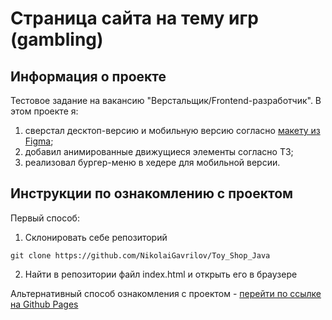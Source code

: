 # Страница сайта на тему игр (gambling)

## Информация о проекте
Тестовое задание на вакансию "Верстальщик/Frontend-разработчик". 
В этом проекте я:
1) сверстал десктоп-версию и мобильную версию согласно [макету из Figma](https://www.figma.com/design/MjghGAE9sRj82TFoBd95R6/Untitled?node-id=0-1&t=C46cbhbdtaDi2bW7-0);
2) добавил анимированные движущиеся элементы согласно ТЗ;
3) реализовал бургер-меню в хедере для мобильной версии.

## Инструкции по ознакомлению с проектом
Первый способ:
1. Склонировать себе репозиторий

```
git clone https://github.com/NikolaiGavrilov/Toy_Shop_Java
```
2. Найти в репозитории файл index.html и открыть его в браузере

Альтернативный способ ознакомления с проектом - [перейти по ссылке на Github Pages](https://nikolaigavrilov.github.io/Test-Task_Gambling-Website_HTML_CSS/)
